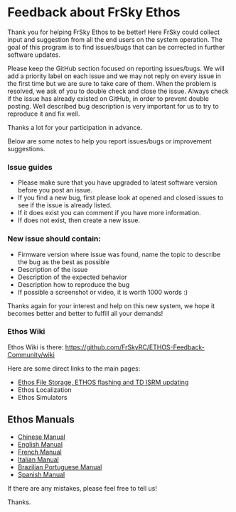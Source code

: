 # Feedback about FrSky Ethos

Thank you for helping FrSky Ethos to be better! Here FrSky could collect input and suggestion from all the end users on the system operation. The goal of this program is to find issues/bugs that can be corrected in further software updates.

Please keep the GitHub section focused on reporting issues/bugs. We will add a priority label on each issue and we may not reply on every issue in the first time but we are sure to take care of them. When the problem is resolved, we ask of you to double check and close the issue. Always check if the issue has already existed on GitHub, in order to prevent 
double posting. Well described bug description is very important for us to try to reproduce it and fix well. 

Thanks a lot for your participation in advance.

Below are some notes to help you report issues/bugs or improvement suggestions. 

### Issue guides
* Please make sure that you have upgraded to latest software version before you post an issue. 
* If you find a new bug, first please look at opened and closed issues to see if the issue is already listed.
* If it does exist you can comment if you have more information. 
* If does not exist, then create a new issue. 

### New issue should contain:
* Firmware version where issue was found, name the topic to describe the bug as the best as possible 
* Description of the issue 
* Description of the expected behavior
* Description how to reproduce the bug
* If possible a screenshot or video, it is worth 1000 words :) 

Thanks again for your interest and help on this new system, we hope it becomes better and better to fulfill all your demands!

### Ethos Wiki
Ethos Wiki is there: https://github.com/FrSkyRC/ETHOS-Feedback-Community/wiki

Here are some direct links to the main pages:
* [Ethos File Storage, ETHOS flashing and TD ISRM updating](https://github.com/FrSkyRC/ETHOS-Feedback-Community/wiki/ETHOS-File-Storage-and-Firmware-Flashing)
* Ethos Localization 
* Ethos Simulators

## Ethos Manuals
* [Chinese Manual](https://github.com/FrSkyRC/ETHOS-Feedback-Community/raw/main/doc/%5BCN%5D%20X20%20and%20Ethos%20User%20Manual_1.0.10_rev16.pdf)
* [English Manual](https://github.com/FrSkyRC/ETHOS-Feedback-Community/raw/main/doc/%5BEN%5D%20X20%20and%20Ethos%20User%20Manual_1.4.14_rev0.pdf)
* [French Manual](https://github.com/FrSkyRC/ETHOS-Feedback-Community/raw/main/doc/%5BFR%5D%20X20%20and%20Ethos%20User%20Manual_1.0.17_rev18.pdf)
* [Italian Manual](https://github.com/FrSkyRC/ETHOS-Feedback-Community/raw/main/doc/%5BIT%5D%20X20%20and%20Ethos%20User%20Manual_1.4.2_rev1.pdf)
* [Brazilian Portuguese Manual](https://github.com/FrSkyRC/ETHOS-Feedback-Community/raw/main/doc/%5BPB%5D%20X20%20and%20Ethos%20User%20Manual_1.0_rev0.pdf)
* [Spanish Manual](https://github.com/FrSkyRC/ETHOS-Feedback-Community/raw/main/doc/%5BES%5D%20X20%20and%20Ethos%20User%20Manual_1.4.6_rev0.pdf)

If there are any mistakes, please feel free to tell us!

Thanks.
